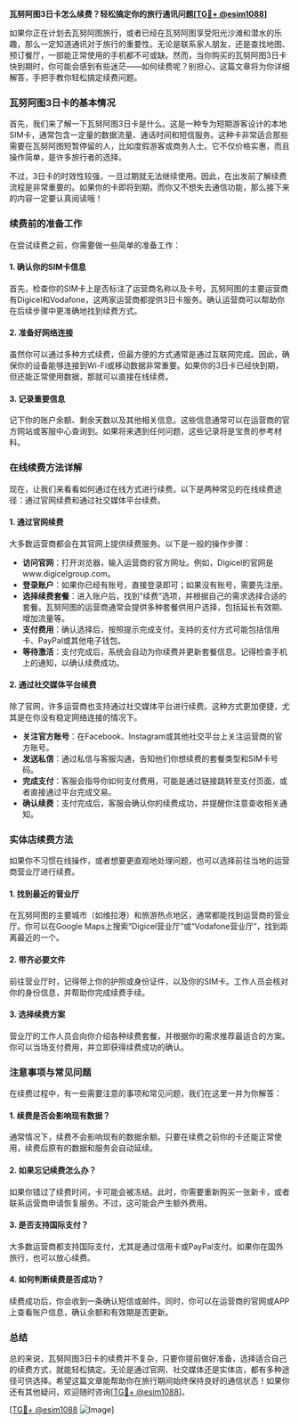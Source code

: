 **瓦努阿图3日卡怎么续费？轻松搞定你的旅行通讯问题[[TG💪+ @esim1088](https://t.me/s/esim1088)]**

如果你正在计划去瓦努阿图旅行，或者已经在瓦努阿图享受阳光沙滩和潜水的乐趣，那么一定知道通讯对于旅行的重要性。无论是联系家人朋友，还是查找地图、预订餐厅，一部能正常使用的手机都不可或缺。然而，当你购买的瓦努阿图3日卡快到期时，你可能会感到有些迷茫——如何续费呢？别担心，这篇文章将为你详细解答，手把手教你轻松搞定续费问题。

### 瓦努阿图3日卡的基本情况

首先，我们来了解一下瓦努阿图3日卡是什么。这是一种专为短期游客设计的本地SIM卡，通常包含一定量的数据流量、通话时间和短信服务。这种卡非常适合那些需要在瓦努阿图短暂停留的人，比如度假游客或商务人士。它不仅价格实惠，而且操作简单，是许多旅行者的选择。

不过，3日卡的时效性较强，一旦过期就无法继续使用。因此，在出发前了解续费流程是非常重要的。如果你的卡即将到期，而你又不想失去通信功能，那么接下来的内容一定要认真阅读哦！

### 续费前的准备工作

在尝试续费之前，你需要做一些简单的准备工作：

#### 1. 确认你的SIM卡信息
首先，检查你的SIM卡上是否标注了运营商名称以及卡号。瓦努阿图的主要运营商有Digicel和Vodafone，这两家运营商都提供3日卡服务。确认运营商可以帮助你在后续步骤中更准确地找到续费方式。

#### 2. 准备好网络连接
虽然你可以通过多种方式续费，但最方便的方式通常是通过互联网完成。因此，确保你的设备能够连接到Wi-Fi或移动数据非常重要。如果你的3日卡已经快到期，但还能正常使用数据，那就可以直接在线续费。

#### 3. 记录重要信息
记下你的账户余额、剩余天数以及其他相关信息。这些信息通常可以在运营商的官方网站或客服中心查询到。如果将来遇到任何问题，这些记录将是宝贵的参考材料。

### 在线续费方法详解

现在，让我们来看看如何通过在线方式进行续费。以下是两种常见的在线续费途径：通过官网续费和通过社交媒体平台续费。

#### 1. 通过官网续费
大多数运营商都会在其官网上提供续费服务。以下是一般的操作步骤：

- **访问官网**：打开浏览器，输入运营商的官方网址。例如，Digicel的官网是www.digicelgroup.com。
- **登录账户**：如果你已经有账号，直接登录即可；如果没有账号，需要先注册。
- **选择续费套餐**：进入账户后，找到“续费”选项，并根据自己的需求选择合适的套餐。瓦努阿图的运营商通常会提供多种套餐供用户选择，包括延长有效期、增加流量等。
- **支付费用**：确认选择后，按照提示完成支付。支持的支付方式可能包括信用卡、PayPal或其他电子钱包。
- **等待激活**：支付完成后，系统会自动为你续费并更新套餐信息。记得检查手机上的通知，以确认续费成功。

#### 2. 通过社交媒体平台续费
除了官网，许多运营商也支持通过社交媒体平台进行续费。这种方式更加便捷，尤其是在你没有稳定网络连接的情况下。

- **关注官方账号**：在Facebook、Instagram或其他社交平台上关注运营商的官方账号。
- **发送私信**：通过私信与客服沟通，告知他们你想续费的套餐类型和SIM卡号码。
- **完成支付**：客服会指导你如何支付费用，可能是通过链接跳转至支付页面，或者直接通过平台完成交易。
- **确认续费**：支付完成后，客服会确认你的续费成功，并提醒你注意查收相关通知。

### 实体店续费方法

如果你不习惯在线操作，或者想要更直观地处理问题，也可以选择前往当地的运营商营业厅进行续费。

#### 1. 找到最近的营业厅
在瓦努阿图的主要城市（如维拉港）和旅游热点地区，通常都能找到运营商的营业厅。你可以在Google Maps上搜索“Digicel营业厅”或“Vodafone营业厅”，找到距离最近的一个。

#### 2. 带齐必要文件
前往营业厅时，记得带上你的护照或身份证件，以及你的SIM卡。工作人员会核对你的身份信息，并帮助你完成续费手续。

#### 3. 选择续费方案
营业厅的工作人员会向你介绍各种续费套餐，并根据你的需求推荐最适合的方案。你可以当场支付费用，并立即获得续费成功的确认。

### 注意事项与常见问题

在续费过程中，有一些需要注意的事项和常见问题，我们在这里一并为你解答：

#### 1. 续费是否会影响现有数据？
通常情况下，续费不会影响现有的数据余额。只要在续费之前你的卡还能正常使用，续费后原有的数据和服务会自动延续。

#### 2. 如果忘记续费怎么办？
如果你错过了续费时间，卡可能会被冻结。此时，你需要重新购买一张新卡，或者联系运营商申请恢复服务。不过，这可能会产生额外费用。

#### 3. 是否支持国际支付？
大多数运营商都支持国际支付，尤其是通过信用卡或PayPal支付。如果你在国外旅行，也可以放心续费。

#### 4. 如何判断续费是否成功？
续费成功后，你会收到一条确认短信或邮件。同时，你可以在运营商的官网或APP上查看账户信息，确认余额和有效期是否更新。

### 总结

总的来说，瓦努阿图3日卡的续费并不复杂，只要你提前做好准备，选择适合自己的续费方式，就能轻松搞定。无论是通过官网、社交媒体还是实体店，都有多种途径可供选择。希望这篇文章能帮助你在旅行期间始终保持良好的通信状态！如果你还有其他疑问，欢迎随时咨询[[TG💪+ @esim1088](https://t.me/s/esim1088)]。

[[TG💪+ @esim1088](https://t.me/s/esim1088) ![Image](https://i.postimg.cc/4NQfJmqS/Snipaste-2025-05-13-00-14-12.png)]